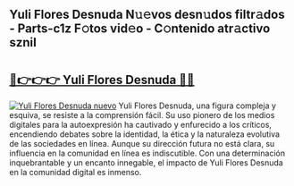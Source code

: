 ## Yuli Flores Desnuda N𝚞𝚎vos desn𝚞dos filtr𝚊dos - Parts-c1z F𝚘tos vid𝚎o - C𝚘ntenido atr𝚊ctivo szniI

# <h2><a href="http://mb0r2e.tromn.icu/?c=Yuli+Flores+Desnuda">🔗👉👉👉 Yuli Flores Desnuda 🔗🔗</a></h2>

[![Yuli Flores Desnuda nuevo](https://i.imgur.com/pEAQMta.gif)](http://mb0r2e.tromn.icu/?c=Yuli+Flores+Desnuda)
Yuli Flores Desnuda, una figura compleja y esquiva, se resiste a la comprensión fácil. Su uso pionero de los medios digitales para la autoexpresión ha cautivado y enfurecido a los críticos, encendiendo debates sobre la identidad, la ética y la naturaleza evolutiva de las sociedades en línea. Aunque su dirección futura no está clara, su influencia en la comunidad en línea es indiscutible. Con una determinación inquebrantable y un encanto innegable, el impacto de Yuli Flores Desnuda en la comunidad digital es inmenso.
